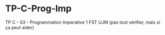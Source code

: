 # TP-C-Prog-Imp
TP C - S3 - Programmation Imperative 1 FST UJM (pas tout vérifier, mais si ça peut aider)
